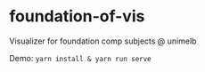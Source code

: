 # foundation-of-vis
 Visualizer for foundation comp subjects @ unimelb

Demo: 
```yarn install & yarn run serve```

